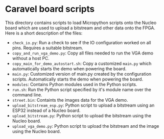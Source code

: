 # Caravel board scripts

This directory contains scripts to load Micropython scripts onto the Nucleo
board which are used to upload a bitstream and other data onto the FPGA.
Here is a short description of the files:

- ```check_io.py```: Run a check to see if the IO configuration worked on all
  pins. Requires a suitable bitstream.
- ```copy_and_run_vga_demo.py```: Copy all files needed to run the VGA demo
  without a host PC.
- ```copy_main_for_demo_autostart.sh```: Copy a customized ```main.py``` which
  automatically starts the demo when powering the board.
- ```main.py```: Customized version of main.py created by the configuration
  scripts. Automatically starts the demo when powering the board.
- ```modules```: Contains Python modules used in the Python scripts.
- ```run.sh```: Run the Python script specified by it's module name over the
  command line.
- ```street.bin```: Containts the images data for the VGA demo.
- ```upload_bitstream_esp.py```: Python script to upload a bitstream using an ESP32
instead of a Nucleo board.
- ```upload_bitstream.py```: Python script to upload the bitstream using the
  Nucleo board.
- ```upload_vga_demo.py```: Python script to upload the bitstream and the image
  using the Nucleo board.
